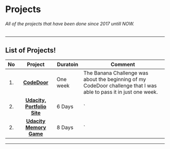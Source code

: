 # Projects
###### All of the projects that have been done since 2017 untill NOW.
---

## List of Projects!

| No | Project | Duratoin | Comment |
| :---: | :---: | --- | --- |
| 1. | [**CodeDoor**](https://github.com/Satar619/Projects/tree/master/CodeDoor-front-end-challenge-03.2019) | One week | The Banana Challenge was about the beginning of my CodeDoor challenge that I was able to pass it in just one week. |
| 2. | [**Udacity, Portfolio Site** ](https://github.com/Satar619/Udacity_Projects/tree/master/Portfolio%20%20Site) | 6 Days | ` |
| 2. | [**Udacity Memory Game**](https://github.com/Satar619/Udacity_Projects/tree/master/Memory-Game) | 8 Days | ` |

---
